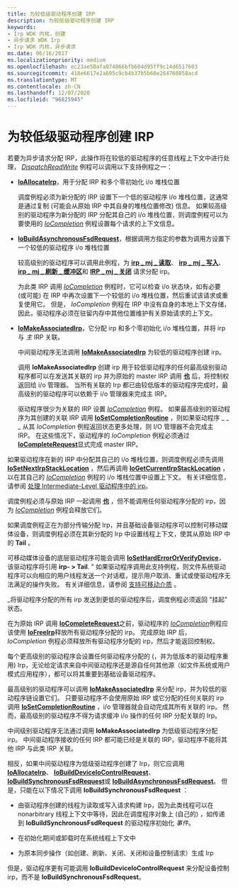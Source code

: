 ```yaml
---
title: 为较低级驱动程序创建 IRP
description: 为较低级驱动程序创建 IRP
keywords:
- Irp WDK 内核，创建
- 异步请求 WDK Irp
- Irp WDK 内核，异步请求
ms.date: 06/16/2017
ms.localizationpriority: medium
ms.openlocfilehash: ec23ae50afa074866bfb604d95ff9c14d6517603
ms.sourcegitcommit: 418e6617e2a695c9cb4b37b5b60e264760858acd
ms.translationtype: MT
ms.contentlocale: zh-CN
ms.lasthandoff: 12/07/2020
ms.locfileid: "96825945"
---
```

# <a name="creating-irps-for-lower-level-drivers"></a>为较低级驱动程序创建 IRP





若要为异步请求分配 IRP，此操作将在较低的驱动程序的任意线程上下文中进行处理， [*DispatchReadWrite*](/windows-hardware/drivers/ddi/wdm/nc-wdm-driver_dispatch) 例程可以调用以下支持例程之一：

-   [**IoAllocateIrp**](/windows-hardware/drivers/ddi/wdm/nf-wdm-ioallocateirp)，用于分配 IRP 和多个零初始化 i/o 堆栈位置

    调度例程必须为新分配的 IRP 设置下一个低的驱动程序 i/o 堆栈位置，这通常是通过复制 (可能会从原始 IRP 中其自身的堆栈位置修改) 信息。 如果较高级别的驱动程序为新分配的 IRP 分配其自己的 i/o 堆栈位置，则调度例程可以为要使用的 [*IoCompletion*](/windows-hardware/drivers/ddi/wdm/nc-wdm-io_completion_routine) 例程设置每个请求的上下文信息。

-   [**IoBuildAsynchronousFsdRequest**](/windows-hardware/drivers/ddi/wdm/nf-wdm-iobuildasynchronousfsdrequest)，根据调用方指定的参数为调用方设置下一个较低的驱动程序 i/o 堆栈位置

    较高级别的驱动程序可以调用此例程，为 [**irp \_ mj \_ 读取**](./irp-mj-read.md)、 [**irp \_ mj \_ 写入**](./irp-mj-write.md)、 [**irp \_ mj \_ 刷新 \_ 缓冲区**](./irp-mj-flush-buffers.md)和 [**IRP \_ mj \_ 关闭**](./irp-mj-shutdown.md) 请求分配 irp。

    为此类 IRP 调用 [*IoCompletion*](/windows-hardware/drivers/ddi/wdm/nc-wdm-io_completion_routine) 例程时，它可以检查 i/o 状态块，如有必要 (或可能) 在 IRP 中再次设置下一个较低的 i/o 堆栈位置，然后重试该请求或重复使用它。 但是， *IoCompletion* 例程在 IRP 中没有自身的本地上下文存储，因此，驱动程序必须在驻留内存中其他位置维护有关原始请求的上下文。

-   [**IoMakeAssociatedIrp**](/windows-hardware/drivers/ddi/ntddk/nf-ntddk-iomakeassociatedirp)，它分配 irp 和多个零初始化 i/o 堆栈位置，并将 irp 与 *主* IRP 关联。

    中间驱动程序无法调用 [**IoMakeAssociatedIrp**](/windows-hardware/drivers/ddi/ntddk/nf-ntddk-iomakeassociatedirp) 为较低的驱动程序创建 irp。

    调用 **IoMakeAssociatedIrp** 创建 irp 用于较低驱动程序的任何最高级别驱动程序都可以在发送其关联的 irp 并为原始的 master IRP 调用 [**也**](/windows-hardware/drivers/ddi/wdm/nf-wdm-iomarkirppending) 后，将控制权返回给 i/o 管理器。 当所有关联的 Irp 都已由较低版本的驱动程序完成时，最高级别的驱动程序可以依赖于 i/o 管理器来完成主 IRP。

    驱动程序很少为关联的 IRP 设置 [*IoCompletion*](/windows-hardware/drivers/ddi/wdm/nc-wdm-io_completion_routine) 例程。 如果最高级别的驱动程序为其创建的关联 IRP 调用 [**IoSetCompletionRoutine**](/windows-hardware/drivers/ddi/wdm/nf-wdm-iosetcompletionroutine) ，则如果驱动程序 \_ \_ \_ 从其 *IoCompletion* 例程返回状态更多处理，则 I/O 管理器不会完成主 IRP。 在这些情况下，驱动程序的 *IoCompletion* 例程必须通过 [**IoCompleteRequest**](/windows-hardware/drivers/ddi/wdm/nf-wdm-iocompleterequest)显式完成 master IRP。

如果驱动程序在新的 IRP 中分配其自己的 i/o 堆栈位置，则调度例程必须先调用 [**IoSetNextIrpStackLocation**](/windows-hardware/drivers/ddi/wdm/nf-wdm-iosetnextirpstacklocation) ，然后再调用 [**IoGetCurrentIrpStackLocation**](/windows-hardware/drivers/ddi/wdm/nf-wdm-iogetcurrentirpstacklocation) ，以在其自己的 [*IoCompletion*](/windows-hardware/drivers/ddi/wdm/nc-wdm-io_completion_routine) 例程的 i/o 堆栈位置中设置上下文。 有关详细信息，请参阅 [处理 Intermediate-Level 驱动程序中的 irp](processing-irps-in-an-intermediate-level-driver.md)。

调度例程必须与原始 IRP 一起调用 [**也**](/windows-hardware/drivers/ddi/wdm/nf-wdm-iomarkirppending) ，但不能调用任何驱动程序分配的 irp，因为 [*IoCompletion*](/windows-hardware/drivers/ddi/wdm/nc-wdm-io_completion_routine) 例程会释放它们。

如果调度例程正在为部分传输分配 Irp，并且基础设备驱动程序可以控制可移动媒体设备，则调度例程必须在其新分配的 Irp 中设置线程上下文，使其从原始 IRP 中的 **Tail** 。

可移动媒体设备的底层驱动程序可能会调用 [**IoSetHardErrorOrVerifyDevice**](/windows-hardware/drivers/ddi/ntddk/nf-ntddk-iosetharderrororverifydevice)，该驱动程序将引用 **irp- &gt; Tail**. " 如果驱动程序调用此支持例程，则文件系统驱动程序可以向相应的用户线程发送一个对话框，提示用户取消、重试或使驱动程序无法满足的操作失败。 有关详细信息，请参阅 [支持可移动介质](supporting-removable-media.md) 。

\_将驱动程序分配的所有 irp 发送到更低的驱动程序后，调度例程必须返回 "挂起" 状态。

在为原始 IRP 调用 [**IoCompleteRequest**](/windows-hardware/drivers/ddi/wdm/nf-wdm-iocompleterequest)之前，驱动程序的 [*IoCompletion*](/windows-hardware/drivers/ddi/wdm/nc-wdm-io_completion_routine)例程应该使用 [**IoFreeIrp**](/windows-hardware/drivers/ddi/wdm/nf-wdm-iofreeirp)释放所有驱动程序分配的 irp。 完成原始 IRP 后， *IoCompletion* 例程必须释放所有驱动程序分配的 irp，然后才能返回控制权。

每个更高级别的驱动程序会设置任何驱动程序分配的 (，并为低版本的驱动程序重用) Irp，无论给定请求来自中间驱动程序还是源自任何其他源（如文件系统或用户模式应用程序），都可以将其重要到基础设备驱动程序。

最高级别的驱动程序可以调用 [**IoMakeAssociatedIrp**](/windows-hardware/drivers/ddi/ntddk/nf-ntddk-iomakeassociatedirp) 来分配 irp，并为较低的驱动程序链设置它们。 只要驱动程序不会使用原始 IRP 或它分配的任何关联的 irp 调用 [**IoSetCompletionRoutine**](/windows-hardware/drivers/ddi/wdm/nf-wdm-iosetcompletionroutine) ，i/o 管理器就会自动完成其所有关联的 irp。 然而，最高级别的驱动程序不得为请求缓冲 i/o 操作的任何 IRP 分配关联的 Irp。

中间级别驱动程序无法通过调用 **IoMakeAssociatedIrp** 为低级驱动程序分配 irp。 中间驱动程序接收的任何 IRP 都可能已经是关联的 IRP，驱动程序不能将其他 IRP 与此类 IRP 关联。

相反，如果中间驱动程序为低级驱动程序创建了 Irp，则它应调用 [**IoAllocateIrp**](/windows-hardware/drivers/ddi/wdm/nf-wdm-ioallocateirp)、 [**IoBuildDeviceIoControlRequest**](/windows-hardware/drivers/ddi/wdm/nf-wdm-iobuilddeviceiocontrolrequest)、 [**IoBuildSynchronousFsdRequest**](/windows-hardware/drivers/ddi/wdm/nf-wdm-iobuildsynchronousfsdrequest)或 [**IoBuildAsynchronousFsdRequest**](/windows-hardware/drivers/ddi/wdm/nf-wdm-iobuildasynchronousfsdrequest)。 但是，只能在以下情况下调用 **IoBuildSynchronousFsdRequest** ：

-   由驱动程序创建的线程为读取或写入请求构建 Irp，因为此类线程可以在 nonarbitrary 线程上下文中等待，因此在调度程序对象上 (自己的) ，如传递到 **IoBuildSynchronousFsdRequest** 的驱动程序初始化 *事件*。

-   在初始化期间或卸载时在系统线程上下文中

-   为原本同步操作（如创建、刷新、关闭、关闭和设备控制请求）生成 Irp

但是，驱动程序更有可能调用 **IoBuildDeviceIoControlRequest** 来分配设备控制 irp，而不是 **IoBuildSynchronousFsdRequest**。

 

